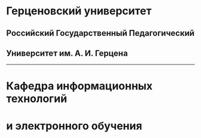 # Герценовский университет
## Российский Государственный Педагогический 
## Университет им. А. И. Герцена

---------------------------------

# Кафедра информационных технологий 
# и электронного обучения
